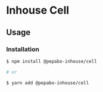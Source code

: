 # Inhouse Cell

## Usage

### Installation

```bash
$ npm install @pepabo-inhouse/cell

# or

$ yarn add @pepabo-inhouse/cell
```
